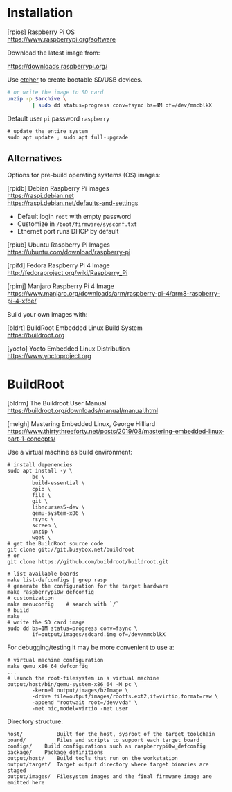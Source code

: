 # Installation


[rpios] Raspberry Pi OS  
<https://www.raspberrypi.org/software>  

Download the latest image from:

<https://downloads.raspberrypi.org/>

Use [etcher](https://etcher.io/) to create bootable SD/USB devices.

```bash
# or write the image to SD card
unzip -p $archive \
        | sudo dd status=progress conv=fsync bs=4M of=/dev/mmcblkX
```

Default user `pi` password `raspberry`

```
# update the entire system
sudo apt update ; sudo apt full-upgrade
```

## Alternatives

Options for pre-build operating systems (OS) images:

[rpidb] Debian Raspberry Pi images  
<https://raspi.debian.net>  
<https://raspi.debian.net/defaults-and-settings> 

* Default login `root` with empty password
* Customize in `/boot/firmware/sysconf.txt`
* Ethernet port runs DHCP by default

[rpiub] Ubuntu Raspberry Pi Images  
<https://ubuntu.com/download/raspberry-pi>

[rpifd] Fedora Raspberry Pi 4 Image  
<http://fedoraproject.org/wiki/Raspberry_Pi>

[rpimj] Manjaro Raspberry Pi 4 Image  
<https://www.manjaro.org/downloads/arm/raspberry-pi-4/arm8-raspberry-pi-4-xfce/>

Build your own images with:

[bldrt] BuildRoot Embedded Linux Build System  
<https://buildroot.org>

[yocto] Yocto Embedded Linux Distribution  
<https://www.yoctoproject.org>



# BuildRoot

[bldrm] The Buildroot User Manual  
<https://buildroot.org/downloads/manual/manual.html>

[melgh] Mastering Embedded Linux, George Hilliard  
<https://www.thirtythreeforty.net/posts/2019/08/mastering-embedded-linux-part-1-concepts/>

Use a virtual machine as build environment:

```shell
# install depenencies
sudo apt install -y \
        bc \
        build-essential \
        cpio \
        file \
        git \
        libncurses5-dev \
        qemu-system-x86 \
        rsync \
        screen \
        unzip \
        wget \
# get the BuildRoot source code
git clone git://git.busybox.net/buildroot
# or
git clone https://github.com/buildroot/buildroot.git
```

```shell
# list available boards
make list-defconfigs | grep rasp
# generate the configuration for the target hardware
make raspberrypi0w_defconfig
# customization
make menuconfig    # search with `/`
# build
make
# write the SD card image
sudo dd bs=1M status=progress conv=fsync \
        if=output/images/sdcard.img of=/dev/mmcblkX
```

For debugging/testing it may be more convenient to use a:

```shell
# virtual machine configuration
make qemu_x86_64_defconfig
...
# launch the root-filesystem in a virtual machine
output/host/bin/qemu-system-x86_64 -M pc \
        -kernel output/images/bzImage \
        -drive file=output/images/rootfs.ext2,if=virtio,format=raw \
        -append "rootwait root=/dev/vda" \
        -net nic,model=virtio -net user
```



Directory structure:

```shell
host/           Built for the host, sysroot of the target toolchain
board/	        Files and scripts to support each target board
configs/	Build configurations such as raspberrypi0w_defconfig
package/	Package definitions
output/host/	Build tools that run on the workstation
output/target/	Target output directory where target binaries are staged
output/images/	Filesystem images and the final firmware image are emitted here
```
